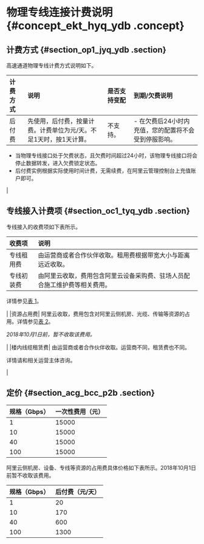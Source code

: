 # 物理专线连接计费说明 {#concept_ekt_hyq_ydb .concept}

## 计费方式 {#section_op1_jyq_ydb .section}

高速通道物理专线计费方式说明如下。

|计费方式|说明|是否支持变配|到期/欠费说明|
|:---|:-|:-----|:------|
|后付费|先使用，后付费，按量计费。计费单位为元/天。不足1天时，按1天计算。|不支持。| -   在欠费后24小时内充值，您的配置将不会受到停服影响。
-   当物理专线接口处于欠费状态，且欠费时间超过24小时，该物理专线接口将会停止数据转发，进入欠费锁定状态。
-   后付费实例根据实际使用时间计费，无需续费，在阿里云管理控制台上充值账户即可。

 |

## 专线接入计费项 {#section_oc1_tyq_ydb .section}

专线接入的收费项如下表所示。

|收费项|说明|
|:--|:-|
|专线租用费|由运营商或者合作伙伴收取。租用费根据带宽大小与距离远近收取。|
|专线初装费| 由阿里云收取，费用包含阿里云设备采购费、驻场人员配合施工维护费等相关费用。

 详情参见[表 1](#table_vr3_5dc_p2b)。

 |
|资源占用费| 阿里云收取，费用包含对阿里云侧机房、光缆、传输等资源的占用。详情参见[表 2](#table_ukw_xdc_p2b)。

 *2018年10月1日前，暂不收取该费用。*

 |
|楼内线缆租赁费| 由运营商或者合作伙伴收取。运营商不同，租赁费也不同。

 详情请和相关运营主体咨询。

 |

## 定价 {#section_acg_bcc_p2b .section}

|规格（Gbps）|一次性费用（元）|
|:-------|:-------|
|1|15000|
|10|15000|
|40|15000|
|100|15000|

阿里云侧机房、设备、专线等资源的占用费具体价格如下表所示。2018年10月1日前暂不收取该费用。

|规格（Gbps）|后付费（元/天）|
|:-------|:-------|
|1|20|
|10|170|
|40|600|
|100|1300|

